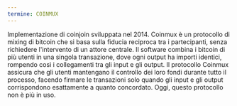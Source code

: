 ```yaml
---
termine: COINMUX
---
```


Implementazione di coinjoin sviluppata nel 2014. Coinmux è un protocollo di mixing di bitcoin che si basa sulla fiducia reciproca tra i partecipanti, senza richiedere l'intervento di un attore centrale. Il software combina i bitcoin di più utenti in una singola transazione, dove ogni output ha importi identici, rompendo così i collegamenti tra gli input e gli output. Il protocollo Coinmux assicura che gli utenti mantengano il controllo dei loro fondi durante tutto il processo, facendo firmare le transazioni solo quando gli input e gli output corrispondono esattamente a quanto concordato. Oggi, questo protocollo non è più in uso.